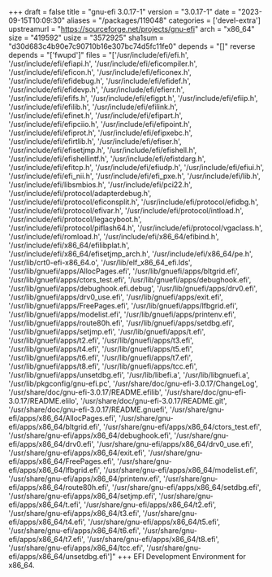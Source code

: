 +++
draft = false
title = "gnu-efi 3.0.17-1"
version = "3.0.17-1"
date = "2023-09-15T10:09:30"
aliases = "/packages/119048"
categories = ['devel-extra']
upstreamurl = "https://sourceforge.net/projects/gnu-efi"
arch = "x86_64"
size = "419592"
usize = "3572925"
sha1sum = "d30d683c4b90e7c90710b16e307bc74d5fc11fe0"
depends = "[]"
reverse depends = "['fwupd']"
files = "['/usr/include/efi/efi.h', '/usr/include/efi/efiapi.h', '/usr/include/efi/eficompiler.h', '/usr/include/efi/eficon.h', '/usr/include/efi/eficonex.h', '/usr/include/efi/efidebug.h', '/usr/include/efi/efidef.h', '/usr/include/efi/efidevp.h', '/usr/include/efi/efierr.h', '/usr/include/efi/efifs.h', '/usr/include/efi/efigpt.h', '/usr/include/efi/efiip.h', '/usr/include/efi/efilib.h', '/usr/include/efi/efilink.h', '/usr/include/efi/efinet.h', '/usr/include/efi/efipart.h', '/usr/include/efi/efipciio.h', '/usr/include/efi/efipoint.h', '/usr/include/efi/efiprot.h', '/usr/include/efi/efipxebc.h', '/usr/include/efi/efirtlib.h', '/usr/include/efi/efiser.h', '/usr/include/efi/efisetjmp.h', '/usr/include/efi/efishell.h', '/usr/include/efi/efishellintf.h', '/usr/include/efi/efistdarg.h', '/usr/include/efi/efitcp.h', '/usr/include/efi/efiudp.h', '/usr/include/efi/efiui.h', '/usr/include/efi/efi_nii.h', '/usr/include/efi/efi_pxe.h', '/usr/include/efi/lib.h', '/usr/include/efi/libsmbios.h', '/usr/include/efi/pci22.h', '/usr/include/efi/protocol/adapterdebug.h', '/usr/include/efi/protocol/eficonsplit.h', '/usr/include/efi/protocol/efidbg.h', '/usr/include/efi/protocol/efivar.h', '/usr/include/efi/protocol/intload.h', '/usr/include/efi/protocol/legacyboot.h', '/usr/include/efi/protocol/piflash64.h', '/usr/include/efi/protocol/vgaclass.h', '/usr/include/efi/romload.h', '/usr/include/efi/x86_64/efibind.h', '/usr/include/efi/x86_64/efilibplat.h', '/usr/include/efi/x86_64/efisetjmp_arch.h', '/usr/include/efi/x86_64/pe.h', '/usr/lib/crt0-efi-x86_64.o', '/usr/lib/elf_x86_64_efi.lds', '/usr/lib/gnuefi/apps/AllocPages.efi', '/usr/lib/gnuefi/apps/bltgrid.efi', '/usr/lib/gnuefi/apps/ctors_test.efi', '/usr/lib/gnuefi/apps/debughook.efi', '/usr/lib/gnuefi/apps/debughook.efi.debug', '/usr/lib/gnuefi/apps/drv0.efi', '/usr/lib/gnuefi/apps/drv0_use.efi', '/usr/lib/gnuefi/apps/exit.efi', '/usr/lib/gnuefi/apps/FreePages.efi', '/usr/lib/gnuefi/apps/lfbgrid.efi', '/usr/lib/gnuefi/apps/modelist.efi', '/usr/lib/gnuefi/apps/printenv.efi', '/usr/lib/gnuefi/apps/route80h.efi', '/usr/lib/gnuefi/apps/setdbg.efi', '/usr/lib/gnuefi/apps/setjmp.efi', '/usr/lib/gnuefi/apps/t.efi', '/usr/lib/gnuefi/apps/t2.efi', '/usr/lib/gnuefi/apps/t3.efi', '/usr/lib/gnuefi/apps/t4.efi', '/usr/lib/gnuefi/apps/t5.efi', '/usr/lib/gnuefi/apps/t6.efi', '/usr/lib/gnuefi/apps/t7.efi', '/usr/lib/gnuefi/apps/t8.efi', '/usr/lib/gnuefi/apps/tcc.efi', '/usr/lib/gnuefi/apps/unsetdbg.efi', '/usr/lib/libefi.a', '/usr/lib/libgnuefi.a', '/usr/lib/pkgconfig/gnu-efi.pc', '/usr/share/doc/gnu-efi-3.0.17/ChangeLog', '/usr/share/doc/gnu-efi-3.0.17/README.efilib', '/usr/share/doc/gnu-efi-3.0.17/README.elilo', '/usr/share/doc/gnu-efi-3.0.17/README.git', '/usr/share/doc/gnu-efi-3.0.17/README.gnuefi', '/usr/share/gnu-efi/apps/x86_64/AllocPages.efi', '/usr/share/gnu-efi/apps/x86_64/bltgrid.efi', '/usr/share/gnu-efi/apps/x86_64/ctors_test.efi', '/usr/share/gnu-efi/apps/x86_64/debughook.efi', '/usr/share/gnu-efi/apps/x86_64/drv0.efi', '/usr/share/gnu-efi/apps/x86_64/drv0_use.efi', '/usr/share/gnu-efi/apps/x86_64/exit.efi', '/usr/share/gnu-efi/apps/x86_64/FreePages.efi', '/usr/share/gnu-efi/apps/x86_64/lfbgrid.efi', '/usr/share/gnu-efi/apps/x86_64/modelist.efi', '/usr/share/gnu-efi/apps/x86_64/printenv.efi', '/usr/share/gnu-efi/apps/x86_64/route80h.efi', '/usr/share/gnu-efi/apps/x86_64/setdbg.efi', '/usr/share/gnu-efi/apps/x86_64/setjmp.efi', '/usr/share/gnu-efi/apps/x86_64/t.efi', '/usr/share/gnu-efi/apps/x86_64/t2.efi', '/usr/share/gnu-efi/apps/x86_64/t3.efi', '/usr/share/gnu-efi/apps/x86_64/t4.efi', '/usr/share/gnu-efi/apps/x86_64/t5.efi', '/usr/share/gnu-efi/apps/x86_64/t6.efi', '/usr/share/gnu-efi/apps/x86_64/t7.efi', '/usr/share/gnu-efi/apps/x86_64/t8.efi', '/usr/share/gnu-efi/apps/x86_64/tcc.efi', '/usr/share/gnu-efi/apps/x86_64/unsetdbg.efi']"
+++
EFI Development Environment for x86_64.